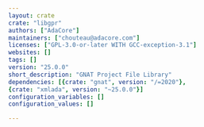 ```yaml
---
layout: crate
crate: "libgpr"
authors: ["AdaCore"]
maintainers: ["chouteau@adacore.com"]
licenses: ["GPL-3.0-or-later WITH GCC-exception-3.1"]
websites: []
tags: []
version: "25.0.0"
short_description: "GNAT Project File Library"
dependencies: [{crate: "gnat", version: "/=2020"},
{crate: "xmlada", version: "~25.0.0"}]
configuration_variables: []
configuration_values: []

---
```



